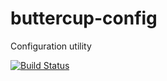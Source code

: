 # buttercup-config
Configuration utility

[![Build Status](https://travis-ci.org/buttercup/buttercup-config.svg?branch=master)](https://travis-ci.org/buttercup/buttercup-config)
